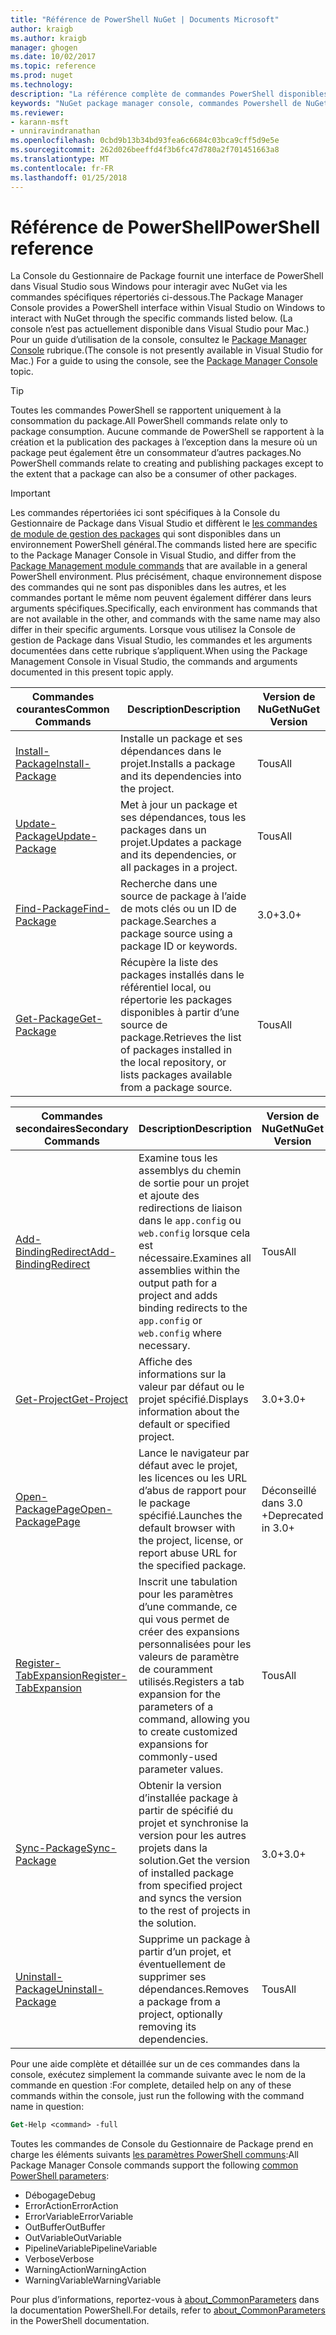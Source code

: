 ```yaml
---
title: "Référence de PowerShell NuGet | Documents Microsoft"
author: kraigb
ms.author: kraigb
manager: ghogen
ms.date: 10/02/2017
ms.topic: reference
ms.prod: nuget
ms.technology: 
description: "La référence complète de commandes PowerShell disponibles dans la Console du Gestionnaire de Package NuGet dans Visual Studio."
keywords: "NuGet package manager console, commandes Powershell de NuGet, référence NuGet Powershell"
ms.reviewer:
- karann-msft
- unniravindranathan
ms.openlocfilehash: 0cbd9b13b34bd93fea6c6684c03bca9cff5d9e5e
ms.sourcegitcommit: 262d026beeffd4f3b6fc47d780a2f701451663a8
ms.translationtype: MT
ms.contentlocale: fr-FR
ms.lasthandoff: 01/25/2018
---
```

# <a name="powershell-reference"></a><span data-ttu-id="d10ad-104">Référence de PowerShell</span><span class="sxs-lookup"><span data-stu-id="d10ad-104">PowerShell reference</span></span>

<span data-ttu-id="d10ad-105">La Console du Gestionnaire de Package fournit une interface de PowerShell dans Visual Studio sous Windows pour interagir avec NuGet via les commandes spécifiques répertoriés ci-dessous.</span><span class="sxs-lookup"><span data-stu-id="d10ad-105">The Package Manager Console provides a PowerShell interface within Visual Studio on Windows to interact with NuGet through the specific commands listed below.</span></span> <span data-ttu-id="d10ad-106">(La console n’est pas actuellement disponible dans Visual Studio pour Mac.) Pour un guide d’utilisation de la console, consultez le [Package Manager Console](../tools/package-manager-console.md) rubrique.</span><span class="sxs-lookup"><span data-stu-id="d10ad-106">(The console is not presently available in Visual Studio for Mac.) For a guide to using the console, see the [Package Manager Console](../tools/package-manager-console.md) topic.</span></span>

> [!Tip]
> <span data-ttu-id="d10ad-107">Toutes les commandes PowerShell se rapportent uniquement à la consommation du package.</span><span class="sxs-lookup"><span data-stu-id="d10ad-107">All PowerShell commands relate only to package consumption.</span></span> <span data-ttu-id="d10ad-108">Aucune commande de PowerShell se rapportent à la création et la publication des packages à l’exception dans la mesure où un package peut également être un consommateur d’autres packages.</span><span class="sxs-lookup"><span data-stu-id="d10ad-108">No PowerShell commands relate to creating and publishing packages except to the extent that a package can also be a consumer of other packages.</span></span>

> [!Important]
> <span data-ttu-id="d10ad-109">Les commandes répertoriées ici sont spécifiques à la Console du Gestionnaire de Package dans Visual Studio et diffèrent le [les commandes de module de gestion des packages](/powershell/module/packagemanagement/?view=powershell-6) qui sont disponibles dans un environnement PowerShell général.</span><span class="sxs-lookup"><span data-stu-id="d10ad-109">The commands listed here are specific to the Package Manager Console in Visual Studio, and differ from the [Package Management module commands](/powershell/module/packagemanagement/?view=powershell-6) that are available in a general PowerShell environment.</span></span> <span data-ttu-id="d10ad-110">Plus précisément, chaque environnement dispose des commandes qui ne sont pas disponibles dans les autres, et les commandes portant le même nom peuvent également différer dans leurs arguments spécifiques.</span><span class="sxs-lookup"><span data-stu-id="d10ad-110">Specifically, each environment has commands that are not available in the other, and commands with the same name may also differ in their specific arguments.</span></span> <span data-ttu-id="d10ad-111">Lorsque vous utilisez la Console de gestion de Package dans Visual Studio, les commandes et les arguments documentées dans cette rubrique s’appliquent.</span><span class="sxs-lookup"><span data-stu-id="d10ad-111">When using the Package Management Console in Visual Studio, the commands and arguments documented in this present topic apply.</span></span>

| <span data-ttu-id="d10ad-112">Commandes courantes</span><span class="sxs-lookup"><span data-stu-id="d10ad-112">Common Commands</span></span> | <span data-ttu-id="d10ad-113">Description</span><span class="sxs-lookup"><span data-stu-id="d10ad-113">Description</span></span> | <span data-ttu-id="d10ad-114">Version de NuGet</span><span class="sxs-lookup"><span data-stu-id="d10ad-114">NuGet Version</span></span> |
| --- | --- | --- |
| [<span data-ttu-id="d10ad-115">Install-Package</span><span class="sxs-lookup"><span data-stu-id="d10ad-115">Install-Package</span></span>](ps-ref-install-package.md) | <span data-ttu-id="d10ad-116">Installe un package et ses dépendances dans le projet.</span><span class="sxs-lookup"><span data-stu-id="d10ad-116">Installs a package and its dependencies into the project.</span></span> | <span data-ttu-id="d10ad-117">Tous</span><span class="sxs-lookup"><span data-stu-id="d10ad-117">All</span></span> |
| [<span data-ttu-id="d10ad-118">Update-Package</span><span class="sxs-lookup"><span data-stu-id="d10ad-118">Update-Package</span></span>](ps-ref-update-package.md) | <span data-ttu-id="d10ad-119">Met à jour un package et ses dépendances, tous les packages dans un projet.</span><span class="sxs-lookup"><span data-stu-id="d10ad-119">Updates a package and its dependencies, or all packages in a project.</span></span> | <span data-ttu-id="d10ad-120">Tous</span><span class="sxs-lookup"><span data-stu-id="d10ad-120">All</span></span> |
| [<span data-ttu-id="d10ad-121">Find-Package</span><span class="sxs-lookup"><span data-stu-id="d10ad-121">Find-Package</span></span>](ps-ref-find-package.md) | <span data-ttu-id="d10ad-122">Recherche dans une source de package à l’aide de mots clés ou un ID de package.</span><span class="sxs-lookup"><span data-stu-id="d10ad-122">Searches a package source using a package ID or keywords.</span></span> | <span data-ttu-id="d10ad-123">3.0+</span><span class="sxs-lookup"><span data-stu-id="d10ad-123">3.0+</span></span> |
| [<span data-ttu-id="d10ad-124">Get-Package</span><span class="sxs-lookup"><span data-stu-id="d10ad-124">Get-Package</span></span>](ps-ref-get-package.md) | <span data-ttu-id="d10ad-125">Récupère la liste des packages installés dans le référentiel local, ou répertorie les packages disponibles à partir d’une source de package.</span><span class="sxs-lookup"><span data-stu-id="d10ad-125">Retrieves the list of packages installed in the local repository, or lists packages available from a package source.</span></span> | <span data-ttu-id="d10ad-126">Tous</span><span class="sxs-lookup"><span data-stu-id="d10ad-126">All</span></span> |

| <span data-ttu-id="d10ad-127">Commandes secondaires</span><span class="sxs-lookup"><span data-stu-id="d10ad-127">Secondary Commands</span></span> | <span data-ttu-id="d10ad-128">Description</span><span class="sxs-lookup"><span data-stu-id="d10ad-128">Description</span></span> | <span data-ttu-id="d10ad-129">Version de NuGet</span><span class="sxs-lookup"><span data-stu-id="d10ad-129">NuGet Version</span></span> |
| --- | --- | --- |
| [<span data-ttu-id="d10ad-130">Add-BindingRedirect</span><span class="sxs-lookup"><span data-stu-id="d10ad-130">Add-BindingRedirect</span></span>](ps-ref-add-bindingredirect.md) | <span data-ttu-id="d10ad-131">Examine tous les assemblys du chemin de sortie pour un projet et ajoute des redirections de liaison dans le `app.config` ou `web.config` lorsque cela est nécessaire.</span><span class="sxs-lookup"><span data-stu-id="d10ad-131">Examines all assemblies within the output path for a project and adds binding redirects to the `app.config` or `web.config` where necessary.</span></span> | <span data-ttu-id="d10ad-132">Tous</span><span class="sxs-lookup"><span data-stu-id="d10ad-132">All</span></span> |
| [<span data-ttu-id="d10ad-133">Get-Project</span><span class="sxs-lookup"><span data-stu-id="d10ad-133">Get-Project</span></span>](ps-ref-get-project.md) | <span data-ttu-id="d10ad-134">Affiche des informations sur la valeur par défaut ou le projet spécifié.</span><span class="sxs-lookup"><span data-stu-id="d10ad-134">Displays information about the default or specified project.</span></span> | <span data-ttu-id="d10ad-135">3.0+</span><span class="sxs-lookup"><span data-stu-id="d10ad-135">3.0+</span></span> |
| [<span data-ttu-id="d10ad-136">Open-PackagePage</span><span class="sxs-lookup"><span data-stu-id="d10ad-136">Open-PackagePage</span></span>](ps-ref-open-packagepage.md) | <span data-ttu-id="d10ad-137">Lance le navigateur par défaut avec le projet, les licences ou les URL d’abus de rapport pour le package spécifié.</span><span class="sxs-lookup"><span data-stu-id="d10ad-137">Launches the default browser with the project, license, or report abuse URL for the specified package.</span></span> | <span data-ttu-id="d10ad-138">Déconseillé dans 3.0 +</span><span class="sxs-lookup"><span data-stu-id="d10ad-138">Deprecated in 3.0+</span></span> |
| [<span data-ttu-id="d10ad-139">Register-TabExpansion</span><span class="sxs-lookup"><span data-stu-id="d10ad-139">Register-TabExpansion</span></span>](ps-ref-register-tabexpansion.md) | <span data-ttu-id="d10ad-140">Inscrit une tabulation pour les paramètres d’une commande, ce qui vous permet de créer des expansions personnalisées pour les valeurs de paramètre de couramment utilisés.</span><span class="sxs-lookup"><span data-stu-id="d10ad-140">Registers a tab expansion for the parameters of a command, allowing you to create customized expansions for commonly-used parameter values.</span></span> | <span data-ttu-id="d10ad-141">Tous</span><span class="sxs-lookup"><span data-stu-id="d10ad-141">All</span></span> |
| [<span data-ttu-id="d10ad-142">Sync-Package</span><span class="sxs-lookup"><span data-stu-id="d10ad-142">Sync-Package</span></span>](ps-ref-sync-package.md) | <span data-ttu-id="d10ad-143">Obtenir la version d’installée package à partir de spécifié du projet et synchronise la version pour les autres projets dans la solution.</span><span class="sxs-lookup"><span data-stu-id="d10ad-143">Get the version of installed package from specified project and syncs the version to the rest of projects in the solution.</span></span> | <span data-ttu-id="d10ad-144">3.0+</span><span class="sxs-lookup"><span data-stu-id="d10ad-144">3.0+</span></span> |
| [<span data-ttu-id="d10ad-145">Uninstall-Package</span><span class="sxs-lookup"><span data-stu-id="d10ad-145">Uninstall-Package</span></span>](ps-ref-uninstall-package.md) | <span data-ttu-id="d10ad-146">Supprime un package à partir d’un projet, et éventuellement de supprimer ses dépendances.</span><span class="sxs-lookup"><span data-stu-id="d10ad-146">Removes a package from a project, optionally removing its dependencies.</span></span> | <span data-ttu-id="d10ad-147">Tous</span><span class="sxs-lookup"><span data-stu-id="d10ad-147">All</span></span> |

<span data-ttu-id="d10ad-148">Pour une aide complète et détaillée sur un de ces commandes dans la console, exécutez simplement la commande suivante avec le nom de la commande en question :</span><span class="sxs-lookup"><span data-stu-id="d10ad-148">For complete, detailed help on any of these commands within the console, just run the following with the command name in question:</span></span>

```ps
Get-Help <command> -full
```

<span data-ttu-id="d10ad-149">Toutes les commandes de Console du Gestionnaire de Package prend en charge les éléments suivants [les paramètres PowerShell communs](http://go.microsoft.com/fwlink/?LinkID=113216):</span><span class="sxs-lookup"><span data-stu-id="d10ad-149">All Package Manager Console commands support the following [common PowerShell parameters](http://go.microsoft.com/fwlink/?LinkID=113216):</span></span>

- <span data-ttu-id="d10ad-150">Débogage</span><span class="sxs-lookup"><span data-stu-id="d10ad-150">Debug</span></span>
- <span data-ttu-id="d10ad-151">ErrorAction</span><span class="sxs-lookup"><span data-stu-id="d10ad-151">ErrorAction</span></span>
- <span data-ttu-id="d10ad-152">ErrorVariable</span><span class="sxs-lookup"><span data-stu-id="d10ad-152">ErrorVariable</span></span>
- <span data-ttu-id="d10ad-153">OutBuffer</span><span class="sxs-lookup"><span data-stu-id="d10ad-153">OutBuffer</span></span>
- <span data-ttu-id="d10ad-154">OutVariable</span><span class="sxs-lookup"><span data-stu-id="d10ad-154">OutVariable</span></span>
- <span data-ttu-id="d10ad-155">PipelineVariable</span><span class="sxs-lookup"><span data-stu-id="d10ad-155">PipelineVariable</span></span>
- <span data-ttu-id="d10ad-156">Verbose</span><span class="sxs-lookup"><span data-stu-id="d10ad-156">Verbose</span></span>
- <span data-ttu-id="d10ad-157">WarningAction</span><span class="sxs-lookup"><span data-stu-id="d10ad-157">WarningAction</span></span>
- <span data-ttu-id="d10ad-158">WarningVariable</span><span class="sxs-lookup"><span data-stu-id="d10ad-158">WarningVariable</span></span>

<span data-ttu-id="d10ad-159">Pour plus d’informations, reportez-vous à [about_CommonParameters](http://go.microsoft.com/fwlink/?LinkID=113216) dans la documentation PowerShell.</span><span class="sxs-lookup"><span data-stu-id="d10ad-159">For details, refer to [about_CommonParameters](http://go.microsoft.com/fwlink/?LinkID=113216) in the PowerShell documentation.</span></span>
